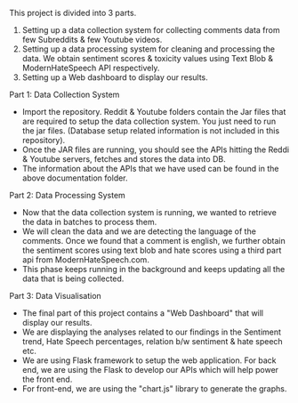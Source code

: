 This project is divided into 3 parts.

1. Setting up a data collection system for collecting comments data from few Subreddits & few Youtube videos.
2. Setting up a data processing system for cleaning and processing the data. We obtain sentiment scores & toxicity values using Text Blob & ModernHateSpeech API respectively.
3. Setting up a Web dashboard to display our results.

Part 1: Data Collection System

- Import the repository. Reddit & Youtube folders contain the Jar files that are required to setup the data collection system. You just need to run the jar files.
(Database setup related information is not included in this repository).
- Once the JAR files are running, you should see the APIs hitting the Reddi & Youtube servers, fetches and stores the data into DB.
- The information about the APIs that we have used can be found in the above documentation folder.

Part 2: Data Processing System

- Now that the data collection system is running, we wanted to retrieve the data in batches to process them.
- We will clean the data and we are detecting the language of the comments. Once we found that a comment is english, we further obtain the sentiment scores using text blob and hate scores using a third part api from ModernHateSpeech.com.
- This phase keeps running in the background and keeps updating all the data that is being collected.

Part 3: Data Visualisation

- The final part of this project contains a "Web Dashboard" that will display our results.
- We are displaying the analyses related to our findings in the Sentiment trend, Hate Speech percentages, relation b/w sentiment & hate speech etc.
- We are using Flask framework to setup the web application. For back end, we are using the Flask to develop our APIs which will help power the front end.
- For front-end, we are using the "chart.js" library to generate the graphs.

